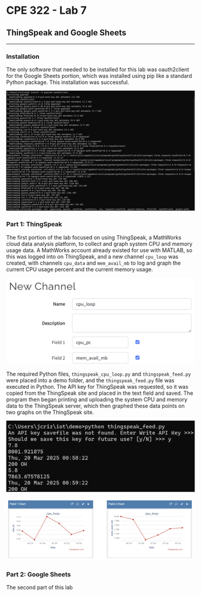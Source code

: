 # CPE 322 - Lab 7 
## ThingSpeak and Google Sheets 
--- 
### Installation 

The only software that needed to be installed for this lab was oauth2client for the Google Sheets portion, which was installed using pip like a standard Python package. This installation was successful. 

![Installation](install.png) 

### Part 1: ThingSpeak 

The first portion of the lab focused on using ThingSpeak, a MathWorks cloud data analysis platform, to collect and graph system CPU and memory usage data. A MathWorks account already existed for use with MATLAB, so this was logged into on ThingSpeak, and a new channel `cpu_loop` was created, with channels `cpu_data` and `mem_avail_mb` to log and graph the current CPU usage percent and the current memory usage. 

![Creation of ThingSpeak Channel](newchannel.png) 

The required Python files, `thingspeak_cpu_loop.py` and `thingspeak_feed.py` were placed into a demo folder, and the `thingspeak_feed.py` file was executed in Python. The API key for ThingSpeak was requested, so it was copied from the ThingSpeak site and placed in the text field and saved. The program then began printing and uploading the system CPU and memory data to the ThingSpeak server, which then graphed these data points on two graphs on the ThingSpeak site. 

![thingspeak_feed.py Execution](thingspeakterminal.png) 

![ThingSpeak Graphs](thingspeak-result.png) 

### Part 2: Google Sheets 

The second part of this lab 

